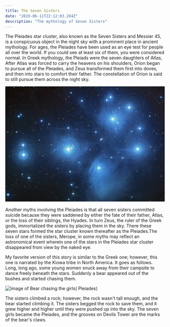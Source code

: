 ```yaml
---
title: The Seven Sisters
date: "2019-06-11T22:12:03.284Z"
description: "The mythology of Seven Sisters"
---
```

The Pleiades star cluster, also known as the Seven Sisters and Messier 45, is a conspicuous object in the night sky with a prominent place in ancient mythology.
For ages, the Pleiades have been used as an eye test for people all over the world. If you could see at least six of them, you were considered normal.
In Greek mythology, the Pleiads were the seven daughters of Atlas,
After Atlas was forced to carry the heavens on his shoulders, Orion began to pursue all of the Pleiades, and Zeus transformed them first into doves, and then into stars to comfort their father. The constellation of Orion is said to still pursue them across the night sky.

![Pleiades](Pleidaes.jpg )

Another myths involving the Pleiades is that all seven sisters committed suicide because they were saddened by either the fate of their father, Atlas, or the loss of their siblings, the Hyades. In turn Zeus, the ruler of the Greek gods, immortalized the sisters by placing them in the sky. There these seven stars formed the star cluster known thereafter as the Pleiades.The loss of one of the sisters, Merope, in some myths may reflect an astronomical event wherein one of the stars in the Pleiades star cluster disappeared from view by the naked eye.

My favorite version of this story is similar to the  Greek one; however, this one is narrated by the Kiowa tribe in North America. It goes as follows. Long, long ago, some young women snuck away from their campsite to dance freely beneath the stars. Suddenly a bear appeared out of the bushes and started chasing them.

![Image of Bear chasing the girls( Pleiades)](https://www.nps.gov/deto/learn/historyculture/images/Herbert-Collins-painting-256x367px.jpg?maxwidth=650&autorotate=false)

The sisters climbed a rock; however, the rock wasn't tall enough, and the bear started climbing it. The sisters begged the rock to save them, and it grew higher and higher until they were pushed up into the sky. The seven girls became the Pleiades, and the grooves on Devils Tower are the marks of the bear's claws.

